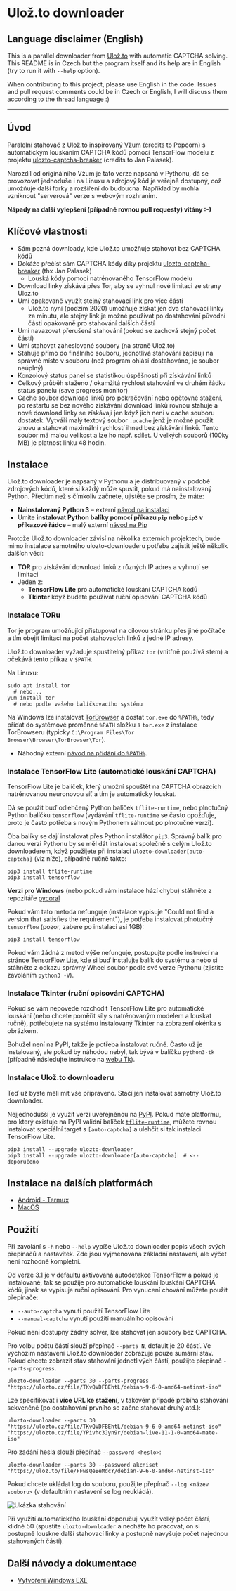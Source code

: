 # Ulož.to downloader

## Language disclaimer (English)

This is a parallel downloader from [Ulož.to](http://ulozto.cz) with automatic
CAPTCHA solving. This README is in Czech but the program itself and its help are
in English (try to run it with `--help` option).

When contributing to this project, please use English in the code. Issues and
pull request comments could be in Czech or English, I will discuss them
according to the thread language :)

---

## Úvod

Paralelní stahovač z [Ulož.to](http://ulozto.cz) inspirovaný
[Vžum](http://vzum.8u.cz/) (credits to Popcorn) s automatickým louskáním CAPTCHA
kódů pomocí TensorFlow modelu z projektu
[ulozto-captcha-breaker](https://github.com/JanPalasek/ulozto-captcha-breaker)
(credits to Jan Palasek).

Narozdíl od originálního Vžum je tato verze napsaná v Pythonu, dá se provozovat
jednoduše i na Linuxu a zdrojový kód je veřejně dostupný, což umožňuje další
forky a rozšíření do budoucna. Například by mohla vzniknout "serverová" verze
s webovým rozhraním.

**Nápady na další vylepšení (případně rovnou pull requesty) vítány :-)**

## Klíčové vlastnosti

* Sám pozná downloady, kde Ulož.to umožňuje stahovat bez CAPTCHA kódů
* Dokáže přečíst sám CAPTCHA kódy díky projektu
  [ulozto-captcha-breaker](https://github.com/JanPalasek/ulozto-captcha-breaker) (thx Jan Palasek)
  * Louská kódy pomocí natrénovaného TensorFlow modelu
* Download linky získává přes Tor, aby se vyhnul nové limitaci ze strany Uloz.to
* Umí opakovaně využít stejný stahovací link pro více částí
  * Ulož.to nyní (podzim 2020) umožňuje získat jen dva stahovací linky za
    minutu, ale stejný link je možné používat po dostahování původní části
    opakovaně pro stahování dalších částí
* Umí navazovat přerušená stahování (pokud se zachová stejný počet částí)
* Umí stahovat zaheslované soubory (na straně Ulož.to)
* Stahuje přímo do finálního souboru, jednotlivá stahování zapisují na správné
  místo v souboru (než program ohlásí dostahováno, je soubor neúplný)
* Konzolový status panel se statistikou úspěšnosti při získávání linků
* Celkový průběh staženo / okamžitá rychlost stahování ve druhém řádku status panelu (save progress monitor)
* Cache soubor download linků pro pokračování nebo opětovné stažení, po restartu se bez nového
  získávání download linků rovnou stahuje a nové download linky se získávají jen když jich není
  v cache souboru dostatek. Vytváří malý textový soubor `.ucache` jenž je možné použít znovu
  a stahovat maximální rychlostí ihned bez získávání linků. Tento soubor má malou velikost
  a lze ho např. sdílet. U velkých souborů (100ky MB) je platnost linku 48 hodin.

## Instalace

Ulož.to downloader je napsaný v Pythonu a je distribuovaný v podobě zdrojových
kódů, které si každý může spustit, pokud má nainstalovaný Python. Předtím než
s čímkoliv začnete, ujistěte se prosím, že máte:

* **Nainstalovaný Python 3** – externí [návod na instalaci](https://naucse.python.cz/lessons/beginners/install/)
* Umíte **instalovat Python balíky pomocí příkazu `pip` nebo `pip3` v příkazové řádce**
  – malý externí [návod na Pip](https://ksp.mff.cuni.cz/encyklopedie/python-pip.html)

Protože Ulož.to downloader závisí na několika externích projektech, bude mimo
instalace samotného ulozto-downloaderu potřeba zajistit ještě několik dalších věcí:

* **TOR** pro získávání download linků z různých IP adres a vyhnutí se limitaci
* Jeden z:
  * **TensorFlow Lite** pro automatické louskání CAPTCHA kódů
  * **Tkinter** když budete používat ruční opisování CAPTCHA kódů

### Instalace TORu

Tor je program umožňující přistupovat na cílovou stránku přes jiné počítače a tím
obejít limitaci na počet stahovacích linků z jedné IP adresy.

Ulož.to downloader vyžaduje spustitelný příkaz `tor` (vnitřně používá stem)
a očekává tento příkaz v `$PATH`.

Na Linuxu:

```shell
sudo apt install tor
  # nebo...
yum install tor
  # nebo podle vašeho balíčkovacího systému
```

Na Windows lze instalovat [TorBrowser](https://www.torproject.org/download/)
a dostat `tor.exe` do `%PATH%`, tedy přidat do systémové proměnné `%PATH`
složku s `tor.exe` z instalace TorBrowseru (typicky `C:\Program Files\Tor Browser\Browser\TorBrowser\Tor`).

* Náhodný externí [návod na přidání do `%PATH%`](https://cz.moyens.net/windows/co-je-windows-path-a-jak-jej-pridavate-a-upravujete/).

### Instalace TensorFlow Lite (automatické louskání CAPTCHA)

TensorFlow Lite je balíček, který umožní spouštět na CAPTCHA obrázcích
natrénovanou neuronovou síť a tím je automaticky louskat.

Dá se použít buď odlehčený Python balíček `tflite-runtime`, nebo plnotučný
Python balíčku `tensorflow` (vydávání `tflite-runtime` se často opožďuje, proto
je často potřeba s novým Pythonem sáhnout po plnotučné verzi).

Oba balíky se dají instalovat přes Python instalátor `pip3`. Správný balík pro
danou verzi Pythonu by se měl dát instalovat společně s celým Ulož.to
downloaderem, když použijete při instalaci `ulozto-downloader[auto-captcha]`
(viz níže), případně ručně takto:

```shell
pip3 install tflite-runtime
pip3 install tensorflow
```

**Verzi pro Windows** (nebo pokud vám instalace hází chybu) stáhněte z repozitáře
[pycoral](https://github.com/google-coral/pycoral/releases)

Pokud vám tato metoda nefunguje (instalace vypisuje "Could not find a version
that satisfies the requirement"), je potřeba instalovat plnotučný `tensorflow`
(pozor, zabere po instalaci asi 1GB):

```shell
pip3 install tensorflow
```

Pokud vám žádná z metod výše nefunguje, postupujte podle instrukcí na stránce
[TensorFlow Lite](https://www.tensorflow.org/lite/guide/python), kde si buď
instalujte balík do systému a nebo si stáhněte z odkazu správný Wheel soubor
podle své verze Pythonu (zjistíte zavoláním `python3 -V`).

### Instalace Tkinter (ruční opisování CAPTCHA)

Pokud se vám nepovede rozchodit TensorFlow Lite pro automatické louskání (nebo
chcete poměřit síly s natrénovaným modelem a louskat ručně), potřebujete na
systému instalovaný Tkinter na zobrazení okénka s obrázkem.

Bohužel není na PyPI, takže je potřeba instalovat ručně. Často už je instalovaný,
ale pokud by náhodou nebyl, tak bývá v balíčku `python3-tk` (případně následujte
instrukce na [webu Tk](https://tkdocs.com/tutorial/install.html)).

### Instalace Ulož.to downloaderu

Teď už byste měli mít vše připraveno. Stačí jen instalovat samotný Ulož.to
downloader.

Nejjednodušší je využít verzi uveřejněnou na [PyPI](https://pypi.org/project/ulozto-downloader/).
Pokud máte platformu, pro který existuje na PyPI validní balíček
[`tflite-runtime`](https://pypi.org/project/tflite-runtime/), můžete rovnou
instalovat speciální target s `[auto-captcha]` a ulehčit si tak instalaci
TensorFlow Lite.

```shell
pip3 install --upgrade ulozto-downloader
pip3 install --upgrade ulozto-downloader[auto-captcha]  # <-- doporučeno
```

## Instalace na dalších platformách

* [Android - Termux](doc/install.md#android---termux)
* [MacOS](doc/install.md#macos)

## Použití

Při zavolání s `-h` nebo `--help` vypíše Ulož.to downloader popis všech svých
přepínačů a nastavítek. Zde jsou vyjmenována základní nastavení, ale výčet není
rozhodně kompletní.

Od verze 3.1 je v defaultu aktivovaná autodetekce TensorFlow a pokud je instalované,
tak se použije pro automatické louskání louskání CAPTCHA kódů, jinak se vypisuje
ruční opisování. Pro vynucení chování můžete použít přepínače:

* `--auto-captcha` vynutí použití TensorFlow Lite
* `--manual-captcha` vynutí použití manuálního opisování

Pokud není dostupný žádný solver, lze stahovat jen soubory bez CAPTCHA.

Pro volbu počtu částí slouží přepínač `--parts N`, default je 20 částí. Ve
výchozím nastavení Ulož.to downloader zobrazuje pouze sumární stav. Pokud chcete
zobrazit stav stahování jednotlivých částí, použijte přepínač
`--parts-progress`.

```shell
ulozto-downloader --parts 30 --parts-progress "https://ulozto.cz/file/TKvQVDFBEhtL/debian-9-6-0-amd64-netinst-iso"
```

Lze specifikovat i **více URL ke stažení**, v takovém případě probíhá stahování
sekvenčně (po dostahování prvního se začne stahovat druhý atd.):

```shell
ulozto-downloader --parts 30 "https://ulozto.cz/file/TKvQVDFBEhtL/debian-9-6-0-amd64-netinst-iso" "https://ulozto.cz/file/YPivhc3Jyn9r/debian-live-11-1-0-amd64-mate-iso"
```

Pro zadání hesla slouží přepínač `--password <heslo>`:

```shell
ulozto-downloader --parts 30 --password akcniset "https://uloz.to/file/FFwsQeBeMdcY/debian-9-6-0-amd64-netinst-iso"
```

Pokud chcete ukládat log do souboru, použijte přepínač `--log <název souboru>`
(v defaultním nastavení se log neukládá).

![Ukázka stahování](https://raw.githubusercontent.com/setnicka/ulozto-downloader/master/example-screenshot.png)

Při využití automatického louskání doporučuji využít velký počet částí, klidně
50 (spustíte `ulozto-downloader` a necháte ho pracovat, on si postupně louskne
další stahovací linky a postupně navyšuje počet najednou stahovaných částí).

## Další návody a dokumentace

* [Vytvoření Windows EXE](doc/win_exe.md)
